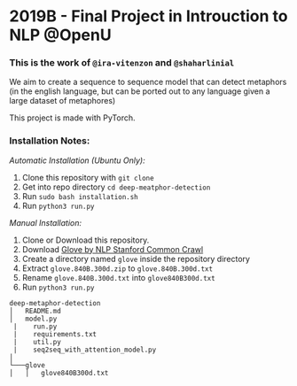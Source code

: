 # 2019B - Final Project in Introuction to NLP @OpenU
### This is the work of `@ira-vitenzon` and `@shaharlinial`

We aim to create a sequence to sequence model that can detect metaphors
(in the english language, but can be ported out to any language given a
large dataset of metaphores)

This project is made with PyTorch.


### Installation Notes:

*Automatic Installation (Ubuntu Only):* 

1. Clone this repository with `git clone`
2. Get into repo directory `cd deep-meatphor-detection`
3. Run `sudo bash installation.sh`
4. Run `python3 run.py`


*Manual Installation:*

1. Clone or Download this repository.
2. Download
   [Glove by NLP Stanford Common Crawl](http://nlp.stanford.edu/data/glove.840B.300d.zip)
3. Create a directory named `glove` inside the repository directory
4. Extract `glove.840B.300d.zip` to `glove.840B.300d.txt`
5. Rename `glove.840B.300d.txt` into `glove840B300d.txt`
6. Run `python3 run.py`

```
deep-metaphor-detection
│   README.md
│   model.py
 |    run.py    
 |    requirements.txt
 |    util.py
 |    seq2seq_with_attention_model.py
│
└───glove
│   │   glove840B300d.txt    
```